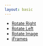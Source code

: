 ```yaml
---
layout: basic
---
```


- [Rotate Right](./rotate-right.html)
- [Rotate Left](./rotate-left.html)
- [Rotate Image](./rotate-image.html)
- [iFrames](./iframes.html)
